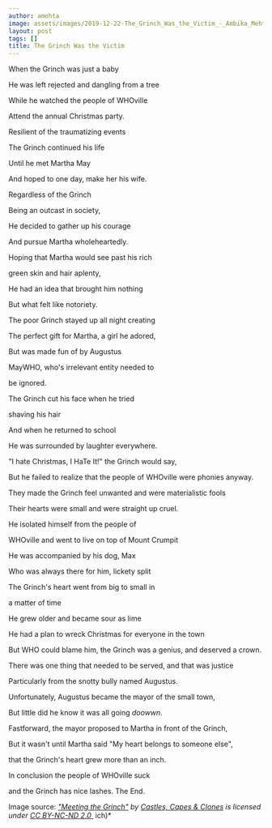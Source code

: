 ```yaml
---
author: amehta
image: assets/images/2019-12-22-The_Grinch_Was_the_Victim_-_Ambika_Mehta_photo.jpg
layout: post
tags: []
title: The Grinch Was the Victim
---
```


When the Grinch was just a baby

He was left rejected and dangling from a tree

While he watched the people of WHOville

Attend the annual Christmas party.

Resilient of the traumatizing events

The Grinch continued his life

Until he met Martha May

And hoped to one day, make her his wife.

Regardless of the Grinch

Being an outcast in society,

He decided to gather up his courage

And pursue Martha wholeheartedly.

Hoping that Martha would see past his rich

green skin and hair aplenty,

He had an idea that brought him nothing

But what felt like notoriety.

The poor Grinch stayed up all night creating

The perfect gift for Martha, a girl he adored,

But was made fun of by Augustus

MayWHO, who's irrelevant entity needed to

be ignored.

The Grinch cut his face when he tried

shaving his hair

And when he returned to school

He was surrounded by laughter everywhere.

"I hate Christmas, I HaTe It!" the Grinch would say,

But he failed to realize that the people of WHOville were phonies
anyway.

They made the Grinch feel unwanted and were materialistic fools

Their hearts were small and were straight up cruel.

He isolated himself from the people of

WHOville and went to live on top of Mount Crumpit

He was accompanied by his dog, Max

Who was always there for him, lickety split

The Grinch's heart went from big to small in

a matter of time

He grew older and became sour as lime

He had a plan to wreck Christmas for everyone in the town

But WHO could blame him, the Grinch was a genius, and deserved a crown.

There was one thing that needed to be served, and that was justice

Particularly from the snotty bully named Augustus.

Unfortunately, Augustus became the mayor of the small town,

But little did he know it was all going *doowwn*.

Fastforward, the mayor proposed to Martha in front of the Grinch,

But it wasn\'t until Martha said "My heart belongs to someone else",

that the Grinch's heart grew more than an inch.

In conclusion the people of WHOville suck

and the Grinch has nice lashes. The End.

Image source: *[\"Meeting the
Grinch\"](https://www.flickr.com/photos/66478195@N00/6541151793) by [Castles,
Capes & Clones](https://www.flickr.com/photos/66478195@N00) is licensed
under [CC BY-NC-ND
2.0 ](https://creativecommons.org/licenses/by-nc-nd/2.0/?ref=ccsearch&atype=rich)*
ich)*
